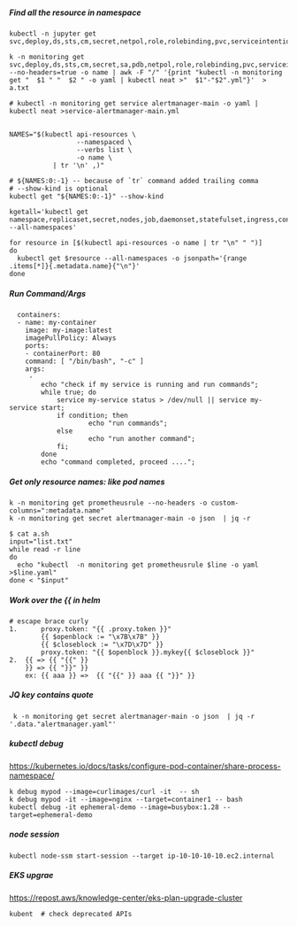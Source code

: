 ##### Find all the resource in namespace
```
kubectl -n jupyter get svc,deploy,ds,sts,cm,secret,netpol,role,rolebinding,pvc,serviceintentions
```
```
k -n monitoring get svc,deploy,ds,sts,cm,secret,sa,pdb,netpol,role,rolebinding,pvc,serviceintentions --no-headers=true -o name | awk -F "/" '{print "kubectl -n monitoring get "  $1 " "  $2 " -o yaml | kubectl neat >"  $1"-"$2".yml"}'  > a.txt

# kubectl -n monitoring get service alertmanager-main -o yaml | kubectl neat >service-alertmanager-main.yml


```
```
NAMES="$(kubectl api-resources \
                 --namespaced \
                 --verbs list \
                 -o name \
           | tr '\n' ,)"

# ${NAMES:0:-1} -- because of `tr` command added trailing comma
# --show-kind is optional
kubectl get "${NAMES:0:-1}" --show-kind
```
```
kgetall='kubectl get namespace,replicaset,secret,nodes,job,daemonset,statefulset,ingress,configmap,pv,pvc,service,deployment,pod --all-namespaces'
```
```
for resource in [$(kubectl api-resources -o name | tr "\n" " ")]
do 
  kubectl get $resource --all-namespaces -o jsonpath='{range .items[*]}{.metadata.name}{"\n"}'
done
```

##### Run Command/Args 
```
  containers:
  - name: my-container
    image: my-image:latest
    imagePullPolicy: Always
    ports:
    - containerPort: 80
    command: [ "/bin/bash", "-c" ]
    args:
     - 
        echo "check if my service is running and run commands";
        while true; do
            service my-service status > /dev/null || service my-service start;
            if condition; then
                    echo "run commands";
            else
                    echo "run another command";
            fi;
        done
        echo "command completed, proceed ....";
```
##### Get only resource names: like pod names
```
k -n monitoring get prometheusrule --no-headers -o custom-columns=":metadata.name"
k -n monitoring get secret alertmanager-main -o json  | jq -r 

$ cat a.sh
input="list.txt"
while read -r line
do
  echo "kubectl  -n monitoring get prometheusrule $line -o yaml >$line.yaml"
done < "$input"
```
##### Work over the {{ in helm
```
# escape brace curly
1.      proxy.token: "{{ .proxy.token }}"    
        {{ $openblock := "\x7B\x7B" }}
        {{ $closeblock := "\x7D\x7D" }}
        proxy.token: "{{ $openblock }}.mykey{{ $closeblock }}"
2.  {{ => {{ "{{" }}
    }} => {{ "}}" }}
    ex: {{ aaa }} =>  {{ "{{" }} aaa {{ "}}" }}
```
##### JQ key contains quote
```
 k -n monitoring get secret alertmanager-main -o json  | jq -r '.data."alertmanager.yaml"'
```
##### kubectl debug
https://kubernetes.io/docs/tasks/configure-pod-container/share-process-namespace/
```
k debug mypod --image=curlimages/curl -it  -- sh
k debug mypod -it --image=nginx --target=container1 -- bash
kubectl debug -it ephemeral-demo --image=busybox:1.28 --target=ephemeral-demo
```
##### node session
```
kubectl node-ssm start-session --target ip-10-10-10-10.ec2.internal
```
##### EKS upgrae
https://repost.aws/knowledge-center/eks-plan-upgrade-cluster
```
kubent  # check deprecated APIs
```

